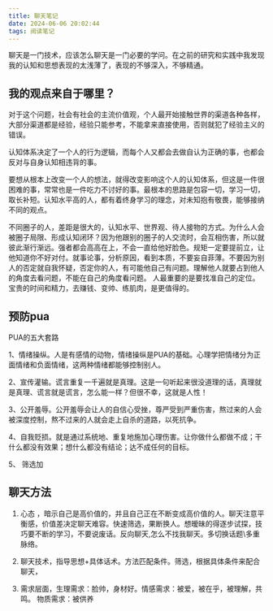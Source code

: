 ```yaml
---
title: 聊天笔记
date: 2024-06-06 20:02:44
tags: 阅读笔记
---
```

聊天是一门技术，应该怎么聊天是一门必要的学问。在之前的研究和实践中我发现我的认知和思想表现的太浅薄了，表现的不够深入，不够精通。

## 我的观点来自于哪里？
对于这个问题，社会有社会的主流价值观，个人最开始接触世界的渠道各种各样，大部分渠道都是经验，经验只能参考，不能拿来直接使用，否则就犯了经验主义的错误。

认知体系决定了一个人的行为逻辑，而每个人又都会去做自认为正确的事，也都会反对与自身认知相违背的事。

要想从根本上改变一个人的想法，就得改变影响这个人的认知体系，但这是一件很困难的事，常常也是一件吃力不讨好的事。最根本的思路是包容一切，学习一切，取长补短。认知水平高的人，都有着终身学习的理念，对未知抱有敬畏，能够接纳不同的观点。

不同圈子的人，差距是很大的，认知水平、世界观、待人接物的方式。为什么人会被圈子局限、形成认知闭环？因为他跟别的圈子的人交流时，会互相伤害，所以就彼此渐行渐远。强者都会高高在上，不会一直给他好脸色。规矩一定要提前立，让他知道你不好对付。就事论事，分析原因，看到本质，不要妄自菲薄。不要因为别人的否定就自我怀疑，否定你的人，有可能他自己有问题。理解他人就要占到他人的角度去看问题，不能在自己的角度看问题。
人最重要的是要找准自己的定位。宝贵的时间和精力，去赚钱、变帅、练肌肉，是更值得的。


## 预防pua
PUA的五大套路

1、情绪操纵。人是有感情的动物，情绪操纵是PUA的基础。心理学把情绪分为正面情绪和负面情绪，这两种情绪都能够控制别人。

2、宣传灌输。谎言重复一千遍就是真理。这是一句听起来很没道理的话，真理就是真理、谎言就是谎言，怎么能一样？但很不幸，这就是人性！

3、公开羞辱。公开羞辱会让人的自信心受挫，尊严受到严重伤害，熬过来的人会被深度控制，熬不过来的人就会走上自杀的道路，以死抗争。


4、自我贬损。就是通过系统地、重复地施加心理伤害。让你做什么都做不成；干什么都没有效果；想什么都没有结论；达不成任何的目标。

5、 筛选加
[](https://xinle.gitbook.io/gao-xiao-lv-ba-mei-lai-zi-yi-ge-cheng-xu-yuan-de-ba-mei-xin-de/readme/wo-dui-qing-gan-dao-shi-hang-ye-de-kan-fa)


## 聊天方法

1. 心态 ，暗示自己是高价值的，并且自己正在不断变成高价值的人。聊天注意平衡感，价值差决定聊天难容。快速筛选，果断换人。想暧昧的得逐步试探，技巧要不断的学习，不要说废话。反向聊天,怎么不找我聊天。多切换话题\多重脉络。

2. 聊天技术，指导思想+具体话术。方法匹配条件。筛选，根据具体条件来配合聊天，

3. 需求层面，生理需求：脸帅，身材好。情感需求：被爱，被在乎，被理解，共鸣。 物质需求：被供养